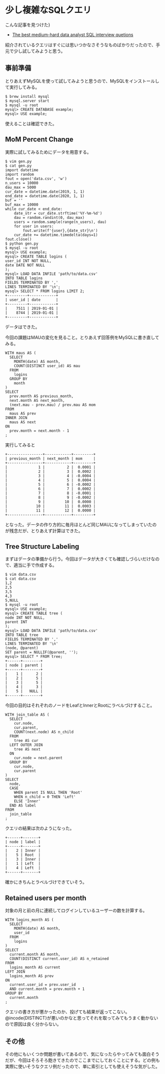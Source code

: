 # 少し複雑なSQLクエリ

こんな記事を見つけた}

- [The best medium-hard data analyst SQL interview quetions](https://quip.com/2gwZArKuWk7W)

紹介されているクエリはすぐには思いつかなさそうなものばかりだったので、手元で少し試してみようと思う。

## 事前準備

とりあえずMySQLを使って試してみようと思うので、MySQLをインストールして実行してみる。

```
$ brew install mysql
$ mysql.server start
$ mysql -u root
mysql> CREATE DATABASE example;
mysql> USE example;
```

使えることは確認できた。

## MoM Percent Change

実際に試してみるためにデータを用意する。

```
$ vim gen.py
$ cat gen.py
import datetime
import random
fout = open('data.csv', 'w')
n_users = 10000
dau_max = 5000
cur_date = datetime.date(2019, 1, 1)
end_date = datetime.date(2020, 1, 1)
buf = ''
buf_max = 10000
while cur_date < end_date:
    date_str = cur_date.strftime('%Y-%m-%d')
    dau = random.randint(0, dau_max)
    users = random.sample(range(n_users), dau)
    for user in users:
        fout.write(f'{user},{date_str}\n')
    cur_date += datetime.timedelta(days=1)
fout.close()
$ python gen.py
$ mysql -u root
mysql> USE example;
mysql> CREATE TABLE logins (
user_id INT NOT NULL,
date DATE NOT NULL
);
mysql> LOAD DATA INFILE 'path/to/data.csv'
INTO TABLE logins
FIELDS TERMINATED BY ','
LINES TERMINATED BY '\n';
mysql> SELECT * FROM logins LIMIT 2;
+---------+------------+
| user_id | date       |
+---------+------------+
|    7511 | 2019-01-01 |
|    8744 | 2019-01-01 |
+---------+------------+
```

データはできた。

今回の課題はMAUの変化を見ること。とりあえず回答例をMySQLに書き直してみる。

```
WITH maus AS (
  SELECT
    MONTH(date) AS month,
    COUNT(DISTINCT user_id) AS mau
  FROM
    logins
  GROUP BY
    month
)
SELECT
  prev.month AS previous_month,
  next.month AS next_month,
  (next.mau - prev.mau) / prev.mau AS mom
FROM
  maus AS prev
INNER JOIN
  maus AS next
ON
  prev.month = next.month - 1
;
```

実行してみると

```
+----------------+------------+---------+
| previous_month | next_month | mom     |
+----------------+------------+---------+
|              1 |          2 |  0.0001 |
|              2 |          3 |  0.0002 |
|              3 |          4 | -0.0004 |
|              4 |          5 |  0.0004 |
|              5 |          6 | -0.0002 |
|              6 |          7 |  0.0002 |
|              7 |          8 | -0.0001 |
|              8 |          9 | -0.0002 |
|              9 |         10 |  0.0000 |
|             10 |         11 |  0.0003 |
|             11 |         12 |  0.0000 |
+----------------+------------+---------+
```

となった。データの作り方的に毎月ほとんど同じMAUになってしまっていたのが残念だが、とりあえず計算はできた。

## Tree Structure Labeling

まずはデータの準備から行う。今回はデータが大きくても確認しづらいだけなので、適当に手で作成する。

```
$ vim data.csv
$ cat data.csv
1,2
2,5
3,5
4,3
5,NULL
$ mysql -u root
mysql> USE example;
mysql> CREATE TABLE tree (
node INT NOT NULL,
parent INT
);
mysql> LOAD DATA INFILE 'path/to/data.csv'
INTO TABLE tree
FIELDS TERMINATED BY ','
LINES TERMINATED BY '\n'
(node, @parent)
SET parent = NULLIF(@parent, '');
mysql> SELECT * FROM tree;
+------+--------+
| node | parent |
+------+--------+
|    1 |      2 |
|    2 |      5 |
|    3 |      5 |
|    4 |      3 |
|    5 |   NULL |
+------+--------+
```

今回の目的はそれぞれのノードをLeafとInnerとRootにラベルづけすること。

```
WITH join_table AS (
  SELECT
    cur.node,
    cur.parent,
    COUNT(next.node) AS n_child
  FROM
    tree AS cur
  LEFT OUTER JOIN
    tree AS next
  ON
    cur.node = next.parent
  GROUP BY
    cur.node,
    cur.parent
)
SELECT
  node,
  CASE
    WHEN parent IS NULL THEN 'Root'
    WHEN n_child = 0 THEN 'Left'
    ELSE 'Inner'
  END AS label
FROM
  join_table
;
```

クエリの結果は次のようになった。

```
+------+-------+
| node | label |
+------+-------+
|    2 | Inner |
|    5 | Root  |
|    3 | Inner |
|    1 | Left  |
|    4 | Left  |
+------+-------+
```

確かにきちんとラベルづけできていそう。

## Retained users per month

対象の月と前の月に連続してログインしているユーザーの数を計算する。

```
WITH logins_month AS (
  SELECT
    MONTH(date) AS month,
    user_id
  FROM
    logins
)
SELECT
  current.month AS month,
  COUNT(DISTINCT current.user_id) AS n_retained
FROM
  logins_month AS current
LEFT JOIN
  logins_month AS prev
ON
  current.user_id = prev.user_id
  AND current.month = prev.month + 1
GROUP BY
  current.month
;
```

クエリの書き方が悪かったのか、投げても結果が返ってこない。@incode{DISTINCT}が悪いのかなと思ってそれを取ってみてもうまく動かないので原因は良く分からない。

## その他

その他にもいくつか問題が書いてあるので、気になったらやってみても面白そうだが、今回はそろそろ飽きてきたのでここまでにしておくことにする。どの例も実際に使いそうなクエリ例だったので、単に索引としても使えそうな気がした。
